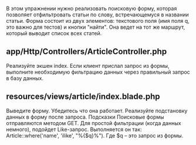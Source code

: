 В этом упражнении нужно реализовать поисковую форму, которая позволяет отфильтровать статьи по слову, встречающемуся в названии статьи. Форма состоит из двух элементов: текстового поля (имя поля q, это важно для тестов) и кнопки "найти". Она ведет на тот же маршрут, который выводит список всех статей.

## app/Http/Controllers/ArticleController.php
Реализуйте экшен index. Если клиент прислал запрос из формы, выполните необходимую фильтрацию данных через правильный запрос в базу данных.

## resources/views/article/index.blade.php
Выведите форму. Убедитесь что она работает.
Реализуйте подстановку данных в форму после запроса.
Подсказки
Поисковые формы отправляются методом GET.
Для простой фильтрации (когда данных немного), подойдет Like-запрос. Выполняется он так: Article::where('name', 'ilike', "%{$q}%"). Где $q – это запрос из формы.